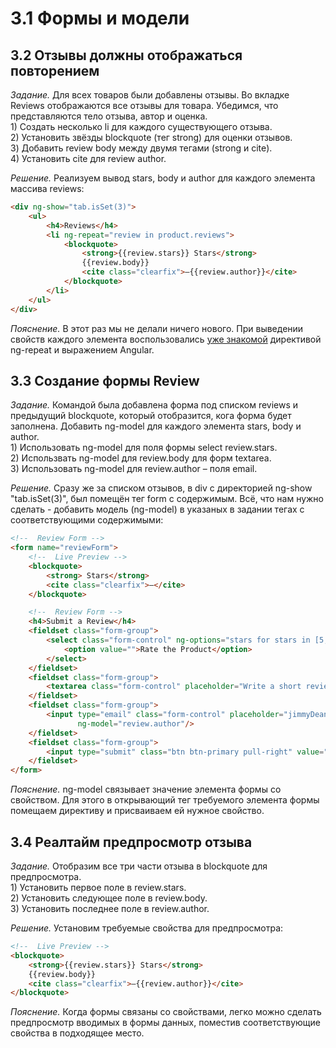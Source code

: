 # 3.1 Формы и модели


## 3.2 Отзывы должны отображаться повторением

_Задание._
Для всех товаров были добавлены отзывы. Во вкладке Reviews отображаются все отзывы для товара. Убедимся, что представляются тело отзыва, автор и оценка.   
	1) Создать несколько li для каждого существующего отзыва.   
	2) Установить звёзды blockquote (тег strong) для оценки отзывов.  
	3) Добавить review body между двумя тегами (strong и cite).  
	4) Установить cite для review author.

_Решение._
Реализуем вывод stars, body и author для каждого элемента массива reviews:
```html
<div ng-show="tab.isSet(3)">
    <ul>
        <h4>Reviews</h4>
        <li ng-repeat="review in product.reviews">
            <blockquote>
                <strong>{{review.stars}} Stars</strong>
                {{review.body}}
                <cite class="clearfix">—{{review.author}}</cite>
            </blockquote>
        </li>
    </ul>
</div>
```

_Пояснение._
В этот раз мы не делали ничего нового. При выведении свойств каждого элемента воспользовались [уже знакомой](https://github.com/Preigile/CodeschoolHints/blob/master/JavaScript/Shaping_up_with_Angular_js/1.flatlanders_gem_store.md#17-%D0%A1%D0%BC%D0%BE%D1%82%D1%80%D0%B8%D1%82%D0%B5-%D0%B4%D1%80%D0%B0%D0%B3%D0%BE%D1%86%D0%B5%D0%BD%D0%BD%D1%8B%D1%85-%D0%BA%D0%B0%D0%BC%D0%BD%D0%B5%D0%B9-%D1%81%D1%82%D0%B0%D0%BB%D0%BE-%D0%B1%D0%BE%D0%BB%D1%8C%D1%88%D0%B5) директивой  ng-repeat и выражением Angular.

## 3.3 Создание формы Review

_Задание._
Командой была добавлена форма под списком reviews и предыдущий blockquote, который отобразится, кога форма будет заполнена. Добавить ng-model для каждого элемента stars, body и author.   
	1) Использовать ng-model для поля формы select review.stars.   
	2) Использвать ng-model для review.body для форм textarea.  
	3) Использовать ng-model для review.author – поля email.

_Решение._
Сразу же за списком отзывов, в div с директорией ng-show "tab.isSet(3)", был помещён тег form с содержимым. Всё, что нам нужно сделать - добавить модель (ng-model) в указаных в задании тегах с соответствующими содержимыми:  
```html
<!--  Review Form -->
<form name="reviewForm">
    <!--  Live Preview -->
    <blockquote>
        <strong> Stars</strong>
        <cite class="clearfix">—</cite>
    </blockquote>

    <!--  Review Form -->
    <h4>Submit a Review</h4>
    <fieldset class="form-group">
        <select class="form-control" ng-options="stars for stars in [5,4,3,2,1]" title="Stars" ng-model="review.stars">
            <option value="">Rate the Product</option>
        </select>
    </fieldset>
    <fieldset class="form-group">
        <textarea class="form-control" placeholder="Write a short review of the product..." title="Review" ng-model="review.body"></textarea>
    </fieldset>
    <fieldset class="form-group">
        <input type="email" class="form-control" placeholder="jimmyDean@example.org" title="Email"
               ng-model="review.author"/>
    </fieldset>
    <fieldset class="form-group">
        <input type="submit" class="btn btn-primary pull-right" value="Submit Review"/>
    </fieldset>
</form>
```

_Пояснение._
ng-model связывает значение элемента формы со свойством. Для этого в открывающий тег требуемого элемента формы помещаем директиву и присваиваем ей нужное свойство. 

## 3.4 Реалтайм предпросмотр отзыва

_Задание._
Отобразим все три части отзыва в blockquote для предпросмотра.   
	1) Установить первое поле в review.stars.   
	2) Установить следующее поле в review.body.   
	3) Установить последнее поле в review.author.

_Решение._
Установим требуемые свойства для предпросмотра:
```html
<!--  Live Preview -->
<blockquote>
    <strong>{{review.stars}} Stars</strong>
    {{review.body}}
    <cite class="clearfix">—{{review.author}}</cite>
</blockquote>
```

_Пояснение._
Когда формы связаны со свойствами, легко можно сделать предпросмотр вводимых в формы данных, поместив соответствующие свойства в подходящее место.